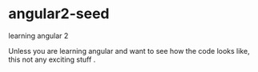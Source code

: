 # angular2-seed
learning angular 2

Unless you are learning angular and want to see how the code looks like, this not any exciting stuff . 
